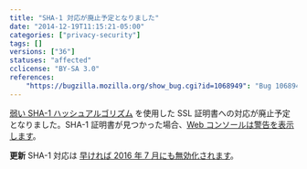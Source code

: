 ```yaml
---
title: "SHA-1 対応が廃止予定となりました"
date: "2014-12-19T11:15:21-05:00"
categories: ["privacy-security"]
tags: []
versions: ["36"]
statuses: "affected"
cclicense: "BY-SA 3.0"
references:
    "https://bugzilla.mozilla.org/show_bug.cgi?id=1068949": "Bug 1068949 – Add SHA-1 warnings to web console for end entities"
---
```

[弱い SHA-1 ハッシュアルゴリズム](https://developer.mozilla.org/ja/docs/Security/Weak_Signature_Algorithm) を使用した SSL 証明書への対応が廃止予定となりました。SHA-1 証明書が見つかった場合、[Web コンソールは警告を表示します](https://developer.mozilla.org/ja/docs/Tools/Web_Console#Security_warnings_and_errors)。

**更新** SHA-1 対応は [早ければ 2016 年 7 月にも無効化されます](https://www.fxsitecompat.com/en-US/docs/2015/sha-1-certificate-support-will-be-disabled-as-early-as-july-2016/)。
